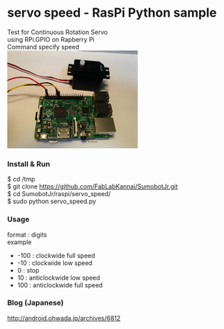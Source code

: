# servo speed - RasPi Python sample

Test for Continuous Rotation Servo <br/>
using RPi.GPIO on Rapberry Pi <br/>
Command specify speed <br>
<img src="https://github.com/FabLabKannai/SumobotJr/blob/master/docs/raspi/raspi_servo.jpg" width="300" /> <br/>

### Install & Run
$ cd /tmp <br>
$ git clone https://github.com/FabLabKannai/SumobotJr.git  <br>
$ cd SumobotJr/raspi/servo_speed/ <br>
$ sudo python servo_speed.py <br>

### Usage
format : digits <br>
example <br>
- -100 : clockwide full speed <br>
- -10 : clockwide low speed <br>
- 0 : stop <br>
- 10 : anticlockwide low speed <br>
- 100 : anticlockwide full speed <br>

### Blog (Japanese)
http://android.ohwada.jp/archives/6812
